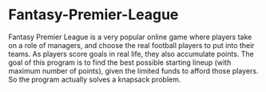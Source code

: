 # Fantasy-Premier-League
Fantasy Premier League is a very popular online game where players take on a role of managers, and choose the real football players to put into their teams. As players score goals in real life, they also accumulate points. The goal of this program is to find the best possible starting lineup (with maximum number of points), given the limited funds to afford those players. So the program actually solves a knapsack problem.
